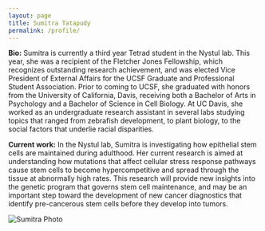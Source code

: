 ```yaml
---
layout: page
title: Sumitra Tatapudy
permalink: /profile/
---
```


**Bio:** Sumitra is currently a third year Tetrad student in the Nystul lab.  This year, she was a recipient of the Fletcher Jones Fellowship, which recognizes outstanding research achievement, and was elected Vice President of External Affairs for the UCSF Graduate and Professional Student Association. Prior to coming to UCSF, she graduated with honors from the University of California, Davis, receiving both a Bachelor of Arts in Psychology and a Bachelor of Science in Cell Biology.  At UC Davis, she worked as an undergraduate research assistant in several labs studying topics that ranged from zebrafish development, to plant biology, to the social factors that underlie racial disparities.  

**Current work:**  In the Nystul lab, Sumitra is investigating how epithelial stem cells are maintained during adulthood.  Her current research is aimed at understanding how mutations that affect cellular stress response pathways cause stem cells to become hypercompetitive and spread through the tissue at abnormally high rates.  This research will provide new insights into the genetic program that governs stem cell maintenance, and may be an important step toward the development of new cancer diagnostics that identify pre-cancerous stem cells before they develop into tumors.



![Sumitra Photo](../img/Sumitra.jpg)
